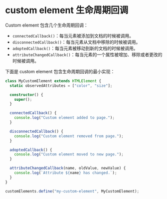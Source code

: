 # custom element 生命周期回调

Custom element 包含几个生命周期回调：

- `connectedCallback()`：每当元素被添加到文档的时候被调用。
- `disconnectedCallback()`：每当元素从文档中移除的时候被调用。
- `adoptedCallback()`：每当元素被移动到新的文档的时候被调用。
- `attributeChangedCallback()`：每当元素的一个属性被增加、移除或者更改的时候被调用。

下面是 custom element 包含生命周期回调的最小实现：

```ts
class MyCustomElement extends HTMLElement {
  static observedAttributes = ["color", "size"];

  constructor() {
    super();
  }

  connectedCallback() {
    console.log("Custom element added to page.");
  }

  disconnectedCallback() {
    console.log("Custom element removed from page.");
  }

  adoptedCallback() {
    console.log("Custom element moved to new page.");
  }

  attributeChangedCallback(name, oldValue, newValue) {
    console.log(`Attribute ${name} has changed.`);
  }
}

customElements.define("my-custom-element", MyCustomElement);
```
